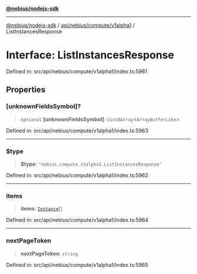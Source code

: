 [**@nebius/nodejs-sdk**](../../../../../README.md)

---

[@nebius/nodejs-sdk](../../../../../README.md) / [api/nebius/compute/v1alpha1](../README.md) / ListInstancesResponse

# Interface: ListInstancesResponse

Defined in: src/api/nebius/compute/v1alpha1/index.ts:5961

## Properties

### \[unknownFieldsSymbol\]?

> `optional` **\[unknownFieldsSymbol\]**: `Uint8Array`\<`ArrayBufferLike`\>

Defined in: src/api/nebius/compute/v1alpha1/index.ts:5963

---

### $type

> **$type**: `"nebius.compute.v1alpha1.ListInstancesResponse"`

Defined in: src/api/nebius/compute/v1alpha1/index.ts:5962

---

### items

> **items**: [`Instance`](Instance.md)[]

Defined in: src/api/nebius/compute/v1alpha1/index.ts:5964

---

### nextPageToken

> **nextPageToken**: `string`

Defined in: src/api/nebius/compute/v1alpha1/index.ts:5965
